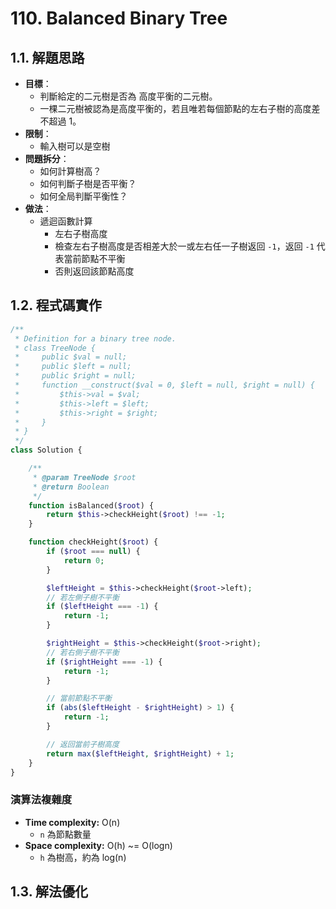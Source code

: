 # 110. Balanced Binary Tree

## 1.1. 解題思路

- **目標**：
  - 判斷給定的二元樹是否為 高度平衡的二元樹。
  - 一棵二元樹被認為是高度平衡的，若且唯若每個節點的左右子樹的高度差不超過 1。
- **限制**：
  - 輸入樹可以是空樹
- **問題拆分**：
  - 如何計算樹高？
  - 如何判斷子樹是否平衡？
  - 如何全局判斷平衡性？
- **做法**：
  - 遞迴函數計算
    - 左右子樹高度
    - 檢查左右子樹高度是否相差大於一或左右任一子樹返回 `-1`，返回 `-1` 代表當前節點不平衡
    - 否則返回該節點高度

## 1.2. 程式碼實作

```php
/**
 * Definition for a binary tree node.
 * class TreeNode {
 *     public $val = null;
 *     public $left = null;
 *     public $right = null;
 *     function __construct($val = 0, $left = null, $right = null) {
 *         $this->val = $val;
 *         $this->left = $left;
 *         $this->right = $right;
 *     }
 * }
 */
class Solution {

    /**
     * @param TreeNode $root
     * @return Boolean
     */
    function isBalanced($root) {
        return $this->checkHeight($root) !== -1;
    }

    function checkHeight($root) {
        if ($root === null) {
            return 0;
        }

        $leftHeight = $this->checkHeight($root->left);
        // 若左側子樹不平衡
        if ($leftHeight === -1) {
            return -1;
        }

        $rightHeight = $this->checkHeight($root->right);
        // 若右側子樹不平衡
        if ($rightHeight === -1) {
            return -1;
        }

        // 當前節點不平衡
        if (abs($leftHeight - $rightHeight) > 1) {
            return -1;
        }

        // 返回當前子樹高度
        return max($leftHeight, $rightHeight) + 1;
    }
}
```

### 演算法複雜度

- **Time complexity:** O(n)
  - `n` 為節點數量
- **Space complexity:** O(h) ~= O(logn)
  - `h` 為樹高，約為 log(n)

## 1.3. 解法優化
